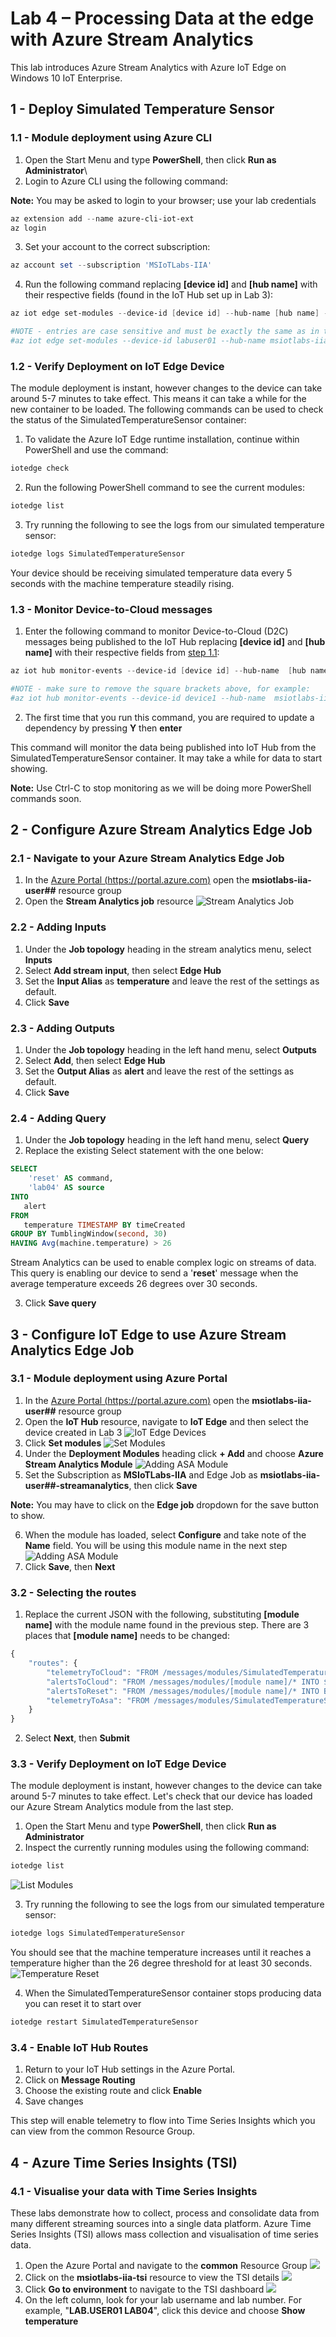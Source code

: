 # Lab 4 – Processing Data at the edge with Azure Stream Analytics

This lab introduces Azure Stream Analytics with Azure IoT Edge on Windows 10 IoT Enterprise.

## 1 - Deploy Simulated Temperature Sensor

### 1.1 - Module deployment using Azure CLI

1. Open the Start Menu and type **PowerShell**, then click **Run as Administrator**\
2. Login to Azure CLI using the following command:

**Note:** You may be asked to login to your browser; use your lab credentials
```powershell
az extension add --name azure-cli-iot-ext
az login
```
3. Set your account to the correct subscription:
```powershell
az account set --subscription 'MSIoTLabs-IIA'
```
4. Run the following command replacing **[device id]** and **[hub name]** with their respective fields (found in the IoT Hub set up in Lab 3):
```powershell
az iot edge set-modules --device-id [device id] --hub-name [hub name] --content "C:\Labs\Content\src\IoTLabs.IoTEdge\deployment.example.win-x64.json"

#NOTE - entries are case sensitive and must be exactly the same as in the Azure port. Also make sure to remove the square brackets above, for example:
#az iot edge set-modules --device-id labuser01 --hub-name msiotlabs-iia-user01-iothub --content "C:\Labs\Content\src\IoTLabs.IoTEdge\deployment.example.win-x64.json"
```

### 1.2 - Verify Deployment on IoT Edge Device
The module deployment is instant, however changes to the device can take around 5-7 minutes to take effect. This means it can take a while for the new container to be loaded. The following commands can be used to check the status of the SimulatedTemperatureSensor container:

1. To validate the Azure IoT Edge runtime installation, continue within PowerShell and use the command:
```powershell
iotedge check
``` 

2. Run the following PowerShell command to see the current modules:
```powershell
iotedge list
```

3. Try running the following to see the logs from our simulated temperature sensor:
```powershell
iotedge logs SimulatedTemperatureSensor
```

Your device should be receiving simulated temperature data every 5 seconds with the machine temperature steadily rising.

### 1.3 - Monitor Device-to-Cloud messages
1. Enter the following command to monitor Device-to-Cloud (D2C) messages being published to the IoT Hub replacing **[device id]** and **[hub name]** with their respective fields from [step 1.1](#11---cloud-setup):
```powershell
az iot hub monitor-events --device-id [device id] --hub-name  [hub name]

#NOTE - make sure to remove the square brackets above, for example:
#az iot hub monitor-events --device-id device1 --hub-name  msiotlabs-iia-user06-iothub
```
2. The first time that you run this command, you are required to update a dependency by pressing **Y** then **enter**

This command will monitor the data being published into IoT Hub from the SimulatedTemperatureSensor container. It may take a while for data to start showing.

**Note:** Use Ctrl-C to stop monitoring as we will be doing more PowerShell commands soon.

## 2 - Configure Azure Stream Analytics Edge Job

### 2.1 - Navigate to your Azure Stream Analytics Edge Job
1. In the [Azure Portal (https://portal.azure.com)](https://portal.azure.com) open the **msiotlabs-iia-user##** resource group
2. Open the **Stream Analytics job** resource
![Stream Analytics Job](./media/lab04/asa-overview.jpg)

### 2.2 - Adding Inputs
1. Under the **Job topology** heading in the stream analytics menu, select **Inputs**
2. Select **Add stream input**, then select **Edge Hub**
3. Set the **Input Alias** as **temperature** and leave the rest of the settings as default.
4. Click **Save**

### 2.3 - Adding Outputs
1. Under the **Job topology** heading in the left hand menu, select **Outputs**
2. Select **Add**, then select **Edge Hub**
3. Set the **Output Alias** as **alert** and leave the rest of the settings as default.
4. Click **Save**

### 2.4 - Adding Query
1. Under the **Job topology** heading in the left hand menu, select **Query**
2. Replace the existing Select statement with the one below:
```sql
SELECT  
    'reset' AS command,
    'lab04' AS source
INTO 
   alert 
FROM 
   temperature TIMESTAMP BY timeCreated 
GROUP BY TumblingWindow(second, 30) 
HAVING Avg(machine.temperature) > 26
```

Stream Analytics can be used to enable complex logic on streams of data. This query is enabling our device to send a '**reset**' message when the average temperature exceeds 26 degrees over 30 seconds.


3. Click **Save query**


## 3 - Configure IoT Edge to use Azure Stream Analytics Edge Job

### 3.1 - Module deployment using Azure Portal
1. In the [Azure Portal (https://portal.azure.com)](https://portal.azure.com) open the **msiotlabs-iia-user##** resource group
2. Open the **IoT Hub** resource, navigate to **IoT Edge** and then select the device created in Lab 3
![IoT Edge Devices](./media/lab04/iot-edge-devices.jpg)
3. Click **Set modules**
![Set Modules](./media/lab04/set-modules.jpg)
4. Under the **Deployment Modules** heading click **+ Add** and choose **Azure Stream Analytics Module**
![Adding ASA Module](./media/lab04/add-asa-module.jpg)
5. Set the Subscription as **MSIoTLabs-IIA** and Edge Job as **msiotlabs-iia-user##-streamanalytics**, then click **Save**

**Note:** You may have to click on the **Edge job** dropdown for the save button to show.

6. When the module has loaded, select **Configure** and take note of the **Name** field. You will be using this module name in the next step
![Adding ASA Module](./media/lab04/configure-and-read-name.png)
7. Click **Save**, then **Next**

### 3.2 - Selecting the routes
1. Replace the current JSON with the following, substituting **[module name]** with the module name found in the previous step. There are 3 places that **[module name]** needs to be changed:

```javascript
{
    "routes": {
        "telemetryToCloud": "FROM /messages/modules/SimulatedTemperatureSensor/* INTO $upstream",
        "alertsToCloud": "FROM /messages/modules/[module name]/* INTO $upstream",
        "alertsToReset": "FROM /messages/modules/[module name]/* INTO BrokeredEndpoint(\"/modules/SimulatedTemperatureSensor/inputs/control\")",
        "telemetryToAsa": "FROM /messages/modules/SimulatedTemperatureSensor/* INTO BrokeredEndpoint(\"/modules/[module name]/inputs/temperature\")"
    }
}
```
2. Select **Next**, then **Submit**

### 3.3 - Verify Deployment on IoT Edge Device
The module deployment is instant, however changes to the device can take around 5-7 minutes to take effect. Let's check that our device has loaded our Azure Stream Analytics module from the last step.

1. Open the Start Menu and type **PowerShell**, then click **Run as Administrator**
2. Inspect the currently running modules using the following command:
```powershell
iotedge list
```
![List Modules](./media/lab04/list-modules.jpg)

3. Try running the following to see the logs from our simulated temperature sensor:
```powershell
iotedge logs SimulatedTemperatureSensor
```
You should see that the machine temperature increases until it reaches a temperature higher than the 26 degree threshold for at least 30 seconds.
![Temperature Reset](./media/lab04/temperature-reset.jpg)

4. When the SimulatedTemperatureSensor container stops producing data you can reset it to start over
```powershell
iotedge restart SimulatedTemperatureSensor
```

### 3.4 - Enable IoT Hub Routes

1. Return to your IoT Hub settings in the Azure Portal.
2. Click on **Message Routing**
3. Choose the existing route and click **Enable**
4. Save changes

This step will enable telemetry to flow into Time Series Insights which you can view from the common Resource Group.

## 4 - Azure Time Series Insights (TSI)

### 4.1 - Visualise your data with Time Series Insights

These labs demonstrate how to collect, process and consolidate data from many different streaming sources into a single data platform. Azure Time Series Insights (TSI) allows mass collection and visualisation of time series data.

1. Open the Azure Portal and navigate to the **common** Resource Group
![](./media/4_resources.png)
2. Click on the **msiotlabs-iia-tsi** resource to view the TSI details
![](./media/4_tsi.png)
3. Click **Go to environment** to navigate to the TSI dashboard
![](./media/__.png)
4. On the left column, look for your lab username and lab number. For example, "**LAB.USER01 LAB04**", click this device and choose **Show temperature**